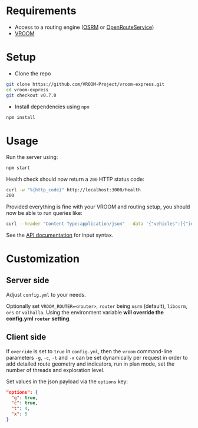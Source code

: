 # Requirements

- Access to a routing engine ([OSRM](https://github.com/Project-OSRM/osrm-backend/wiki/Building-OSRM) or [OpenRouteService](https://github.com/GIScience/openrouteservice/))
- [VROOM](https://github.com/VROOM-Project/vroom/wiki/Building)

# Setup

- Clone the repo

```bash
git clone https://github.com/VROOM-Project/vroom-express.git
cd vroom-express
git checkout v0.7.0
```

- Install dependencies using `npm`

```bash
npm install
```

# Usage

Run the server using:

```bash
npm start
```

Health check should now return a `200` HTTP status code:

```bash
curl -w "%{http_code}" http://localhost:3000/health
200
```

Provided everything is fine with your VROOM and routing setup, you
should now be able to run queries like:

```bash
curl --header "Content-Type:application/json" --data '{"vehicles":[{"id":0,"start":[2.3526,48.8604],"end":[2.3526,48.8604]}],"jobs":[{"id":0,"location":[2.3691,48.8532]},{"id":1,"location":[2.2911,48.8566]}],"options":{"g":true}}' http://localhost:3000
```

See the
[API documentation](https://github.com/VROOM-Project/vroom/blob/master/docs/API.md)
for input syntax.

# Customization

## Server side

Adjust `config.yml` to your needs.

Optionally set `VROOM_ROUTER=<router>`, `router` being `osrm` (default), `libosrm`, `ors` or `valhalla`. Using the environment variable **will override the config.yml `router` setting**.

## Client side

If `override` is set to `true` in `config.yml`, then the `vroom` command-line parameters `-g`, `-c`, `-t` and `-x` can be set dynamically per request in order to add detailed route geometry and indicators, run in plan mode, set the number of threads and exploration level.

Set values in the json payload via the `options` key:

```json
"options": {
  "g": true,
  "c": true,
  "t": 4,
  "x": 5
}
```
